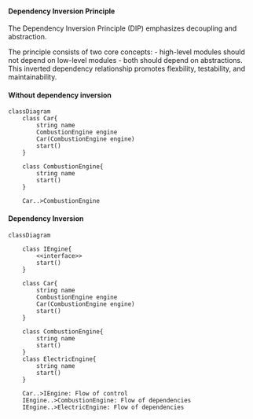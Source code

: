 #### Dependency Inversion Principle
The Dependency Inversion Principle (DIP) emphasizes decoupling and abstraction. 

The principle consists of two core concepts:
    - high-level modules should not depend on low-level modules
    - both should depend on abstractions.
This inverted dependency relationship promotes flexbility, testability, and maintainability.


#### Without dependency inversion

```mermaid
classDiagram
    class Car{
        string name
        CombustionEngine engine
        Car(CombustionEngine engine)
        start()
    }

    class CombustionEngine{
        string name
        start()
    }

    Car..>CombustionEngine
```



#### Dependency Inversion

```mermaid
classDiagram

    class IEngine{
        <<interface>>
        start()
    }

    class Car{
        string name
        CombustionEngine engine
        Car(CombustionEngine engine)
        start()
    }

    class CombustionEngine{
        string name
        start()
    }
    class ElectricEngine{
        string name
        start()
    }

    Car..>IEngine: Flow of control
    IEngine..>CombustionEngine: Flow of dependencies
    IEngine..>ElectricEngine: Flow of dependencies

```
